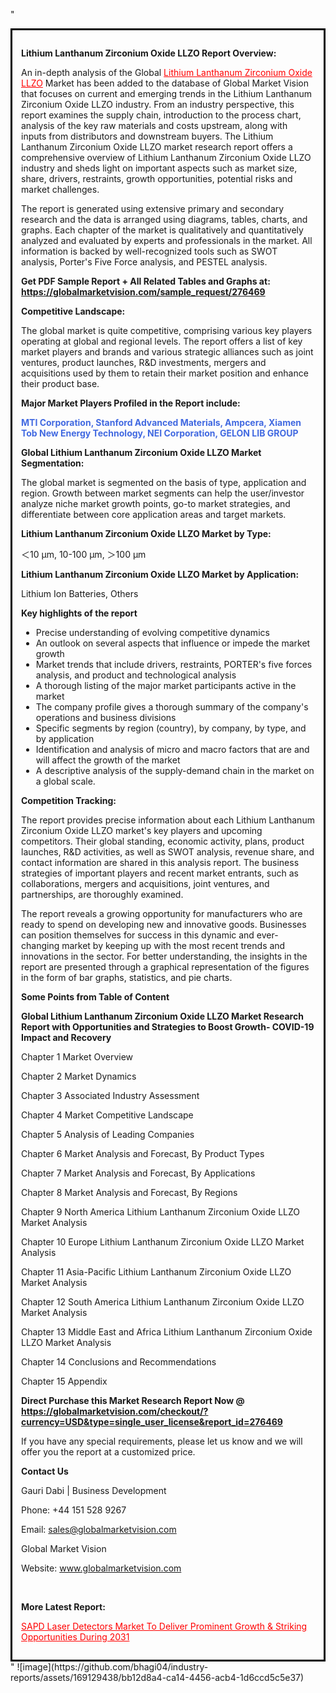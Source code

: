 "<div style='border: 3px solid black; padding: 1em;'>

<strong>Lithium Lanthanum Zirconium Oxide LLZO Report Overview:</strong>

An in-depth analysis of the Global <a style='color: #ff0000;' href='https://globalmarketvision.com/reports/global-lithium-lanthanum-zirconium-oxide-llzo-market/276469'>Lithium Lanthanum Zirconium Oxide LLZO</a> Market has been added to the database of Global Market Vision that focuses on current and emerging trends in the Lithium Lanthanum Zirconium Oxide LLZO industry. From an industry perspective, this report examines the supply chain, introduction to the process chart, analysis of the key raw materials and costs upstream, along with inputs from distributors and downstream buyers. The Lithium Lanthanum Zirconium Oxide LLZO market research report offers a comprehensive overview of Lithium Lanthanum Zirconium Oxide LLZO industry and sheds light on important aspects such as market size, share, drivers, restraints, growth opportunities, potential risks and market challenges.

The report is generated using extensive primary and secondary research and the data is arranged using diagrams, tables, charts, and graphs. Each chapter of the market is qualitatively and quantitatively analyzed and evaluated by experts and professionals in the market. All information is backed by well-recognized tools such as SWOT analysis, Porter's Five Force analysis, and PESTEL analysis.

<strong>Get PDF Sample Report + All Related Tables and Graphs at</strong><strong>:</strong><strong> <a style='color: #ff0000;' href='https://globalmarketvision.com/sample_request/276469?utm_source=linkedinPulse&utm_medium=SN&utm_campaign=SN'><strong>https://globalmarketvision.com/sample_request/276469</strong></a></strong>

<strong>Competitive Landscape:</strong>

The global market is quite competitive, comprising various key players operating at global and regional levels. The report offers a list of key market players and brands and various strategic alliances such as joint ventures, product launches, R&amp;D investments, mergers and acquisitions used by them to retain their market position and enhance their product base.

<strong>Major Market Players Profiled in the Report include:</strong>

<strong style='color: #4169e1;'>MTI Corporation, Stanford Advanced Materials, Ampcera, Xiamen Tob New Energy Technology, NEI Corporation, GELON LIB GROUP</strong>

<strong>Global Lithium Lanthanum Zirconium Oxide LLZO Market Segmentation:</strong>

The global market is segmented on the basis of type, application and region. Growth between market segments can help the user/investor analyze niche market growth points, go-to market strategies, and differentiate between core application areas and target markets.

<strong>Lithium Lanthanum Zirconium Oxide LLZO Market by Type</strong><strong>:</strong>

＜10 µm, 10-100 µm, ＞100 µm

<strong>Lithium Lanthanum Zirconium Oxide LLZO Market by</strong><strong> Application:</strong>

Lithium Ion Batteries, Others

<strong>Key highlights of the report</strong>
<ul>
  <li>Precise understanding of evolving competitive dynamics</li>
  <li>An outlook on several aspects that influence or impede the market growth</li>
  <li>Market trends that include drivers, restraints, PORTER's five forces analysis, and product and technological analysis</li>
  <li>A thorough listing of the major market participants active in the market</li>
  <li>The company profile gives a thorough summary of the company's operations and business divisions</li>
  <li>Specific segments by region (country), by company, by type, and by application</li>
  <li>Identification and analysis of micro and macro factors that are and will affect the growth of the market</li>
  <li>A descriptive analysis of the supply-demand chain in the market on a global scale.</li>
</ul>
<strong>Competition Tracking:</strong>

The report provides precise information about each Lithium Lanthanum Zirconium Oxide LLZO market's key players and upcoming competitors. Their global standing, economic activity, plans, product launches, R&amp;D activities, as well as SWOT analysis, revenue share, and contact information are shared in this analysis report. The business strategies of important players and recent market entrants, such as collaborations, mergers and acquisitions, joint ventures, and partnerships, are thoroughly examined.

The report reveals a growing opportunity for manufacturers who are ready to spend on developing new and innovative goods. Businesses can position themselves for success in this dynamic and ever-changing market by keeping up with the most recent trends and innovations in the sector. For better understanding, the insights in the report are presented through a graphical representation of the figures in the form of bar graphs, statistics, and pie charts.

<strong>Some Points from Table of Content</strong>

<strong>Global Lithium Lanthanum Zirconium Oxide LLZO Market Research Report with Opportunities and Strategies to Boost Growth- COVID-19 Impact and Recovery</strong>

Chapter 1 Market Overview

Chapter 2 Market Dynamics

Chapter 3 Associated Industry Assessment

Chapter 4 Market Competitive Landscape

Chapter 5 Analysis of Leading Companies

Chapter 6 Market Analysis and Forecast, By Product Types

Chapter 7 Market Analysis and Forecast, By Applications

Chapter 8 Market Analysis and Forecast, By Regions

Chapter 9 North America Lithium Lanthanum Zirconium Oxide LLZO Market Analysis

Chapter 10 Europe Lithium Lanthanum Zirconium Oxide LLZO Market Analysis

Chapter 11 Asia-Pacific Lithium Lanthanum Zirconium Oxide LLZO Market Analysis

Chapter 12 South America Lithium Lanthanum Zirconium Oxide LLZO Market Analysis

Chapter 13 Middle East and Africa Lithium Lanthanum Zirconium Oxide LLZO Market Analysis

Chapter 14 Conclusions and Recommendations

Chapter 15 Appendix

<strong>Direct Purchase this Market Research Report Now @ <a style='color: #ff0000;' href='https://globalmarketvision.com/checkout/?currency=USD&type=single_user_license&report_id=276469?utm_source=linkedinPulse&utm_medium=SN&utm_campaign=SN'><strong>https://globalmarketvision.com/checkout/?currency=USD&type=single_user_license&report_id=276469</strong></a></strong>

If you have any special requirements, please let us know and we will offer you the report at a customized price.
<p id='ember58' class='ember-view reader-content-blocks__paragraph'><strong>Contact Us</strong></p>
<p id='ember59' class='ember-view reader-content-blocks__paragraph'>Gauri Dabi | Business Development</p>
<p id='ember60' class='ember-view reader-content-blocks__paragraph'>Phone: +44 151 528 9267</p>
Email: <a href='mailto:sales@globalmarketvision.com'>sales@globalmarketvision.com</a>

Global Market Vision

Website: <a href='http://www.globalmarketvision.com/'>www.globalmarketvision.com</a>

&nbsp;

<strong>More Latest Report:</strong>

<a style='color: #ff0000;' href='https://www.linkedin.com/pulse/sapd-laser-detectors-market-deliver-prominent-growth-striking-raut-lqhcc/'>SAPD Laser Detectors Market To Deliver Prominent Growth & Striking Opportunities During 2031</a>

</div>"
![image](https://github.com/bhagi04/industry-reports/assets/169129438/bb12d8a4-ca14-4456-acb4-1d6ccd5c5e37)
